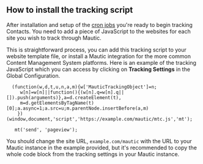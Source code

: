 ## How to install the tracking script

After installation and setup of the [cron jobs](https://docs.mautic.org/en/setup/cron-jobs) you're ready to begin tracking Contacts. You need to add a piece of JavaScript to the websites for each site you wish to track through Mautic.

This is straightforward process, you can add this tracking script to your website template file, or install a Mautic integration for the more common Content Management System platforms. Here is an example of the tracking JavaScript which you can access by clicking on **Tracking Settings** in the Global Configuration.

```
  (function(w,d,t,u,n,a,m){w['MauticTrackingObject']=n;
     w[n]=w[n]||function(){(w[n].q=w[n].q||[]).push(arguments)},a=d.createElement(t),
     m=d.getElementsByTagName(t)[0];a.async=1;a.src=u;m.parentNode.insertBefore(a,m)
    })(window,document,'script','https://example.com/mautic/mtc.js','mt');

   mt('send', 'pageview');
```

You should change the site URL,  `example.com/mautic` with the URL to your Mautic instance in the example provided, but it's recommended to copy the whole code block from the tracking settings in your Mautic instance.
  
